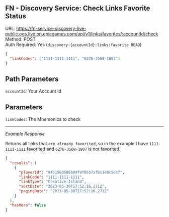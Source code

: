 ## FN - Discovery Service: Check Links Favorite Status

URL: https://fn-service-discovery-live-public.ogs.live.on.epicgames.com/api/v1/links/favorites/:accountId/check \
Method: POST \
Auth Required: Yes (`discovery:{accountId}:links:favorite READ`)

```json
{
  "linkCodes": ["1111-1111-1111", "6276-3568-1807"]
}
```

## Path Parameters

`accountId`: Your Account Id

## Parameters

`linkCodes`: The Mnemonics to check

---

_Example Response_

Returns all links that `are already favorited`, so in the example I have `1111-1111-1111` favorited and `6276-3568-1807` is not favorited.

```json
{
  "results": [
    {
      "playerId": "94b1569506b04f9f8557af611e8c5e47",
      "linkCode": "1111-1111-1111",
      "linkType": "Creative:Island",
      "sortDate": "2023-05-30T17:52:16.271Z",
      "pagingDate": "2023-05-30T17:52:16.271Z"
    }
  ],
  "hasMore": false
}
```
